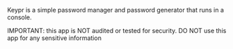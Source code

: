 Keypr is a simple password manager and password generator that runs in a console.

IMPORTANT: this app is NOT audited or tested for security. DO NOT use this app for any sensitive information
